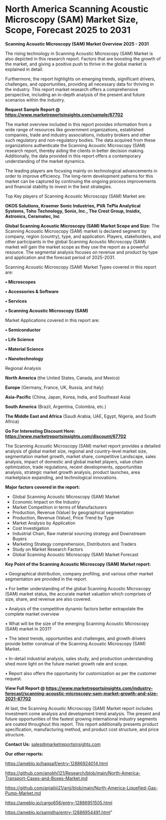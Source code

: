 # North America Scanning Acoustic Microscopy (SAM) Market Size, Scope, Forecast 2025 to 2031

<Strong> Scanning Acoustic Microscopy (SAM) Market Overview 2025 - 2031</strong>

The rising technology in Scanning Acoustic Microscopy (SAM) Market is also depicted in this research report. Factors that are boosting the growth of the market, and giving a positive push to thrive in the global market is explained in detail.

Furthermore, the report highlights on emerging trends, significant drivers, challenges, and opportunities, providing all necessary data for thriving in the industry. This report market research offers a comprehensive perspective, including an in-depth analysis of the present and future scenarios within the industry.

<strong>Request Sample Report @ <a href=https://www.marketreportsinsights.com/sample/67702>https://www.marketreportsinsights.com/sample/67702</a></strong>

The market overview included in this report provides information from a wide range of resources like government organizations, established companies, trade and industry associations, industry brokers and other such regulatory and non-regulatory bodies. The data acquired from these organizations authenticate the Scanning Acoustic Microscopy (SAM) research report, thereby aiding the clients in better decision making. Additionally, the data provided in this report offers a contemporary understanding of the market dynamics.

The leading players are focusing mainly on technological advancements in order to improve efficiency. The long-term development patterns for this market can be captured by continuing the ongoing process improvements and financial stability to invest in the best strategies.

Top Key players of Scanning Acoustic Microscopy (SAM) Market are:

<strong>OKOS Solutions, Kraemer Sonic Industries, PVA TePla Analytical Systems, Toho Technology, Sonix, Inc., The Crest Group, Insidix, Astronics, Ceramatec, Inc</strong>

<strong><b>Global Scanning Acoustic Microscopy (SAM) Market Scope and Size:</b></strong>
The Scanning Acoustic Microscopy (SAM) market is declared segment by company, region (country), type, and application. Players, stakeholders, and other participants in the global Scanning Acoustic Microscopy (SAM) market will gain the market scope as they use the report as a powerful resource. The segmental analysis focuses on revenue and product by type and application and the forecast period of 2025-2031.

Scanning Acoustic Microscopy (SAM) Market Types covered in this report are:

<strong>• Microscopes

• Accessories & Software

• Services

• Scanning Acoustic Microscopy (SAM)</strong>

Market Applications covered in this report are:

<strong>• Semiconductor

• Life Science

• Material Science

• Nanotechnology</strong> 

Regional Analysis

<strong>North America</strong> (the United States, Canada, and Mexico)

<strong>Europe</strong> (Germany, France, UK, Russia, and Italy)

<strong>Asia-Pacific</strong> (China, Japan, Korea, India, and Southeast Asia)

<strong>South America</strong> (Brazil, Argentina, Colombia, etc.)

<strong>The Middle East and Africa</strong> (Saudi Arabia, UAE, Egypt, Nigeria, and South Africa)

<strong>Go For Interesting Discount Here: <a href=https://www.marketreportsinsights.com/discount/67702>https://www.marketreportsinsights.com/discount/67702</a></strong>

The Scanning Acoustic Microscopy (SAM) market report provides a detailed analysis of global market size, regional and country-level market size, segmentation market growth, market share, competitive Landscape, sales analysis, impact of domestic and global market players, value chain optimization, trade regulations, recent developments, opportunities analysis, strategic market growth analysis, product launches, area marketplace expanding, and technological innovations.

<strong><b>Major factors covered in the report:</b></strong>
<ul>
  <li>Global Scanning Acoustic Microscopy (SAM) Market </li>
  <li>Economic Impact on the Industry</li>
  <li>Market Competition in terms of Manufacturers</li>
  <li>Production, Revenue (Value) by geographical segmentation</li>
  <li>Production, Revenue (Value), Price Trend by Type</li>
  <li>Market Analysis by Application</li>
  <li>Cost Investigation</li>
  <li>Industrial Chain, Raw material sourcing strategy and Downstream Buyers</li>
  <li>Marketing Strategy comprehension, Distributors and Traders</li>
  <li>Study on Market Research Factors</li>
  <li>Global Scanning Acoustic Microscopy (SAM) Market Forecast</li>
</ul>

<strong><b>Key Point of the Scanning Acoustic Microscopy (SAM) Market report:</b></strong>

• Geographical distribution, company profiling, and various other market segmentation are provided in the report.

• For better understanding of the global Scanning Acoustic Microscopy (SAM) market status, the accurate market valuation which comprises of size, share, and revenue are also covered.

• Analysis of the competitive dynamic factors better extrapolate the complete market overview

• What will be the size of the emerging Scanning Acoustic Microscopy (SAM) market in 2031?

• The latest trends, opportunities and challenges, and growth drivers provide better construal of the Scanning Acoustic Microscopy (SAM) Market.

• In-detail industrial analysis, sales study, and production understanding shed more light on the future market growth rate and scope.

• Report also offers the opportunity for customization as per the customer request.

<strong><b>View Full Report @ <a href=https://www.marketreportsinsights.com/industry-forecast/scanning-acoustic-microscopy-sam-market-growth-and-size-2021-67702>https://www.marketreportsinsights.com/industry-forecast/scanning-acoustic-microscopy-sam-market-growth-and-size-2021-67702</a></b></strong>


At last, the Scanning Acoustic Microscopy (SAM) Market report includes investment come analysis and development trend analysis. The present and future opportunities of the fastest growing international industry segments are coated throughout this report. This report additionally presents product specification, manufacturing method, and product cost structure, and price structure.

<strong>Contact Us:</strong>
sales@marketreportsinsights.com

<strong>Our other reports:</strong>

<a href=https://ameblo.jp/haqsaif/entry-12886924014.html>https://ameblo.jp/haqsaif/entry-12886924014.html</a>

<a href=https://github.com/anokhi121/Research/blob/main/North-America-Transport-Cases-and-Boxes-Market.md>https://github.com/anokhi121/Research/blob/main/North-America-Transport-Cases-and-Boxes-Market.md</a>

<a href=https://github.com/anjaliiii21/anjj/blob/main/North-America-Liquefied-Gas-Pump-Market.md>https://github.com/anjaliiii21/anjj/blob/main/North-America-Liquefied-Gas-Pump-Market.md</a>

<a href=https://ameblo.jp/cargo656/entry-12886951505.html>https://ameblo.jp/cargo656/entry-12886951505.html</a>

<a href=https://ameblo.jp/samidha/entry-12886954491.html>https://ameblo.jp/samidha/entry-12886954491.html</a>"
